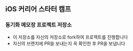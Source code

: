 ## iOS 커리어 스타터 캠프

### 동기화 메모장 프로젝트 저장소

- 이 저장소를 자신의 저장소로 fork하여 프로젝트를 진행합니다
- 자신의 브랜치에 PR을 보내는지 꼭 확인한 후 PR을 보냅니다

